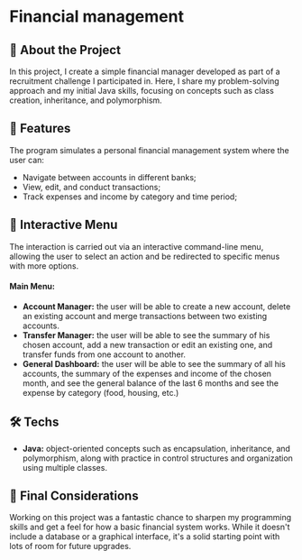 # Financial management
  ## 📌 About the Project
In this project, I create a simple financial manager developed as part of a recruitment challenge I participated in. Here, I share my problem-solving approach and my initial Java skills, focusing on concepts such as class creation, inheritance, and polymorphism.

  ## 🧭 Features
The program simulates a personal financial management system where the user can:

- Navigate between accounts in different banks;
- View, edit, and conduct transactions;
- Track expenses and income by category and time period;

## 📂 Interactive Menu
The interaction is carried out via an interactive command-line menu, allowing the user to select an action and be redirected to specific menus with more options.

#### Main Menu:
- **Account Manager:** the user will be able to create a new account, delete an existing account and merge transactions between two existing accounts.
- **Transfer Manager:** the user will be able to see the summary of his chosen account, add a new transaction or edit an existing one, and transfer funds from one account to another.
- **General Dashboard:** the user will be able to see the summary of all his accounts, the summary of the expenses and income of the chosen month, and see the general balance of the last 6 months and see the expense by category (food, housing, etc.)

## 🛠️ Techs
* **Java:** object-oriented concepts such as encapsulation, inheritance, and polymorphism, along with practice in control structures and organization using multiple classes.

## 📝 Final Considerations
Working on this project was a fantastic chance to sharpen my programming skills and get a feel for how a basic financial system works. While it doesn't include a database or a graphical interface, it's a solid starting point with lots of room for future upgrades.
